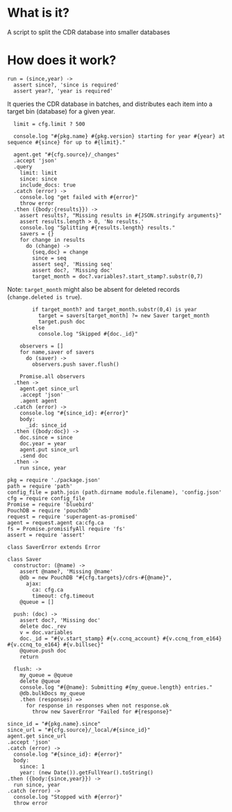 What is it?
===========

A script to split the CDR database into smaller databases

How does it work?
=================

    run = (since,year) ->
      assert since?, 'since is required'
      assert year?, 'year is required'

It queries the CDR database in batches, and distributes each item into a target bin (database) for a given year.

      limit = cfg.limit ? 500

      console.log "#{pkg.name} #{pkg.version} starting for year #{year} at sequence #{since} for up to #{limit}."

      agent.get "#{cfg.source}/_changes"
      .accept 'json'
      .query
        limit: limit
        since: since
        include_docs: true
      .catch (error) ->
        console.log "get failed with #{error}"
        throw error
      .then ({body:{results}}) ->
        assert results?, "Missing results in #{JSON.stringify arguments}"
        assert results.length > 0, 'No results.'
        console.log "Splitting #{results.length} results."
        savers = {}
        for change in results
          do (change) ->
            {seq,doc} = change
            since = seq
            assert seq?, 'Missing seq'
            assert doc?, 'Missing doc'
            target_month = doc?.variables?.start_stamp?.substr(0,7)

Note: `target_month` might also be absent for deleted records (`change.deleted is true`).

            if target_month? and target_month.substr(0,4) is year
              target = savers[target_month] ?= new Saver target_month
              target.push doc
            else
              console.log "Skipped #{doc._id}"

        observers = []
        for name,saver of savers
          do (saver) ->
            observers.push saver.flush()

        Promise.all observers
      .then ->
        agent.get since_url
        .accept 'json'
        .agent agent
      .catch (error) ->
        console.log "#{since_id}: #{error}"
        body:
          _id: since_id
      .then ({body:doc}) ->
        doc.since = since
        doc.year = year
        agent.put since_url
        .send doc
      .then ->
        run since, year

    pkg = require './package.json'
    path = require 'path'
    config_file = path.join (path.dirname module.filename), 'config.json'
    cfg = require config_file
    Promise = require 'bluebird'
    PouchDB = require 'pouchdb'
    request = require 'superagent-as-promised'
    agent = request.agent ca:cfg.ca
    fs = Promise.promisifyAll require 'fs'
    assert = require 'assert'

    class SaverError extends Error

    class Saver
      constructor: (@name) ->
        assert @name?, 'Missing @name'
        @db = new PouchDB "#{cfg.targets}/cdrs-#{@name}",
          ajax:
            ca: cfg.ca
            timeout: cfg.timeout
        @queue = []

      push: (doc) ->
        assert doc?, 'Missing doc'
        delete doc._rev
        v = doc.variables
        doc._id = "#{v.start_stamp} #{v.ccnq_account} #{v.ccnq_from_e164} #{v.ccnq_to_e164} #{v.billsec}"
        @queue.push doc
        return

      flush: ->
        my_queue = @queue
        delete @queue
        console.log "#{@name}: Submitting #{my_queue.length} entries."
        @db.bulkDocs my_queue
        .then (responses) =>
          for response in responses when not response.ok
            throw new SaverError "Failed for #{response}"

    since_id = "#{pkg.name}.since"
    since_url = "#{cfg.source}/_local/#{since_id}"
    agent.get since_url
    .accept 'json'
    .catch (error) ->
      console.log "#{since_id}: #{error}"
      body:
        since: 1
        year: (new Date()).getFullYear().toString()
    .then ({body:{since,year}}) ->
      run since, year
    .catch (error) ->
      console.log "Stopped with #{error}"
      throw error
